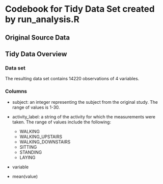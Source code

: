 # Codebook for Tidy Data Set created by run_analysis.R

## Original Source Data

## Tidy Data Overview

### Data set

The resulting data set contains 14220 observations of 4 variables.  

### Columns

- subject:  an integer representing the subject from the original study.  The range of values is 1-30.

- activity_label: a string of the activity for which the measurements were taken.  The range of values include the following:
  - WALKING
  - WALKING_UPSTAIRS
  - WALKING_DOWNSTAIRS
  - SITTING
  - STANDING
  - LAYING

- variable

- mean(value)
